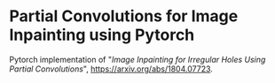 # Partial Convolutions for Image Inpainting using Pytorch
Pytorch implementation of "*Image Inpainting for Irregular Holes Using Partial Convolutions*", https://arxiv.org/abs/1804.07723.
